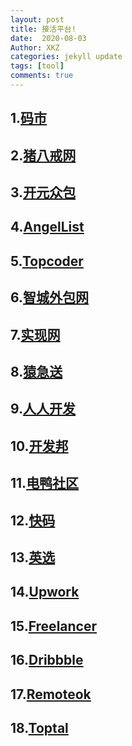 ```yaml
---
layout: post
title: 接活平台!
date:  2020-08-03
Author: XKZ
categories: jekyll update
tags: [tool]
comments: true
---
```

## 1.[码市](https://codemart.com/ "码市")
## 2.[猪八戒网](https://luoyang.zbj.com/ "猪八戒网")
## 3.[开元众包](https://zb.oschina.net/ "开元众包")

## 4.[AngelList](https://angel.co/remote/ "AngelList")

## 5.[Topcoder](https://www.topcoder.com/    "Topcoder")

## 6.[智城外包网](http://www.taskcity.com/ "智城外包网")

## 7.[实现网](https://shixian.com/ "实现网")

## 8.[猿急送](https://www.yuanjisong.com/ "猿急送")

## 9.[人人开发](http://rrkf.com/ "人人开发")

## 10.[开发邦](https://www.kaifabang.com/ "开发邦")

## 11.[电鸭社区](https://eleduck.com/ "电鸭社区")

## 12.[快码](https://www.kuai.ma/ "快码")

## 13.[英选](https://www.yingxuan.io/ "英选")

## 14.[Upwork](https://www.upwork.com/ "Upwork")

## 15.[Freelancer](https://www.freelance.com/ "Freelancer")

## 16.[Dribbble](https://dribbble.com/jobs "Dribbble")

## 17.[Remoteok](https://remoteok.io/ "Remoteok")

## 18.[Toptal](https://www.toptal.com/ "Toptal")


